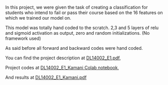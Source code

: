In this project, we were given the task of creating a classification for students who intend to fail or pass their course based on the 16 features on which we trained our model on.

This model was totally hand coded to the scratch. 2,3 and 5 layers of relu and sigmoid activation as output, zero and random initializations. (No framework used)

As said before all forward and backward codes were hand coded.


You can find the project description at [DL14002_E1.pdf](./DL14002_E1.pdf),

Project codes at [DL14002_E1_Kamani Colab notebook](https://colab.research.google.com/drive/15VdGOQM4InAWWkLlrkDuj9kK4pJAtzmo?usp=sharing),

And results at  [DL14002_E1_Kamani.pdf](./DL14002_E1_Kamani.pdf)
